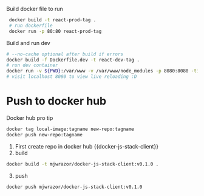 Build docker file to run

```bash
 docker build -t react-prod-tag .  
 # run dockerfile
 docker run -p 80:80 react-prod-tag
 ```

 Build and run dev
 ```bash
 # --no-cache optional after build if errors
 docker build -f Dockerfile.dev -t react-dev-tag . 
 # run dev container
 docker run -v ${PWD}:/var/www -v /var/www/node_modules -p 8080:8080 -ti --rm --name dev-react-name react-dev-tag
 # visit localhost 8080 to view live reloading :D
 ```

 # Push to docker hub
Docker hub pro tip
```bash
docker tag local-image:tagname new-repo:tagname
docker push new-repo:tagname
```
1. First create repo in docker hub {{docker-js-stack-client}}
2. build
```bash
docker build -t mjwrazor/docker-js-stack-client:v0.1.0 .
```

3. push
```bash
docker push mjwrazor/docker-js-stack-client:v0.1.0  
```